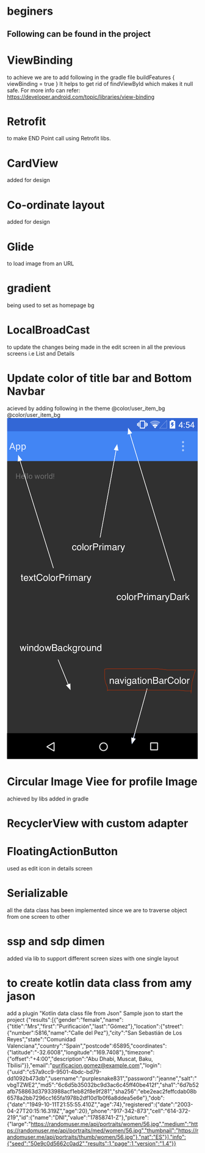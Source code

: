 # beginers

Following can be found in the project
-------------------------------------

# ViewBinding 
to achieve we are to add following in the gradle file
buildFeatures {
viewBinding = true
}
It helps to get rid of findViewById which makes it null safe.
For more info can refer:
https://developer.android.com/topic/libraries/view-binding

# Retrofit
to make END Point call using Retrofit libs.

# CardView
 added for design

# Co-ordinate layout
added for design

# Glide
to load image from an URL

# gradient
being used to set as homepage bg

# LocalBroadCast
to update the changes being made in the edit screen in all the previous screens i.e List and Details

# Update color of title bar and Bottom Navbar
acieved by adding following in the theme
<item name="colorSecondary">@color/user_item_bg</item>
<item name="android:navigationBarColor">@color/user_item_bg</item>
<img src="B8ph4.png"/>

# Circular Image Viee for profile Image
achieved by libs added in gradle

# RecyclerView with custom adapter

# FloatingActionButton
used as edit icon in details screen

# Serializable
all the data class has been implemented since we are to traverse object from one screen to other

# ssp and sdp dimen 
added via lib to support different screen sizes with one single layout

# to create kotlin data class from amy jason
add a plugin "Kotlin data class file from Json"
Sample json to start the project
{"results":[{"gender":"female","name":{"title":"Mrs","first":"Purificación","last":"Gómez"},"location":{"street":{"number":5816,"name":"Calle del Pez"},"city":"San Sebastián de Los Reyes","state":"Comunidad Valenciana","country":"Spain","postcode":65895,"coordinates":{"latitude":"-32.6008","longitude":"169.7408"},"timezone":{"offset":"+4:00","description":"Abu Dhabi, Muscat, Baku, Tbilisi"}},"email":"purificacion.gomez@example.com","login":{"uuid":"c57a9cc9-9501-4bdc-bd79-dd1092b473db","username":"purplesnake831","password":"jeanne","salt":"vbgTZWE2","md5":"6c6d5b35032bc9d3ac6c45ff40be412f","sha1":"6d7b52afb758863d37933988acf1eb82f8e9f281","sha256":"ebe2eac2feffcdab08b6578a2bb7296cc165fa1978b2df10d1b0f6a8ddea5e6e"},"dob":{"date":"1949-10-11T21:55:55.410Z","age":74},"registered":{"date":"2003-04-27T20:15:16.319Z","age":20},"phone":"917-342-873","cell":"614-372-219","id":{"name":"DNI","value":"17858741-Z"},"picture":{"large":"https://randomuser.me/api/portraits/women/56.jpg","medium":"https://randomuser.me/api/portraits/med/women/56.jpg","thumbnail":"https://randomuser.me/api/portraits/thumb/women/56.jpg"},"nat":"ES"}],"info":{"seed":"50e9c0d5662c0ad2","results":1,"page":1,"version":"1.4"}}



